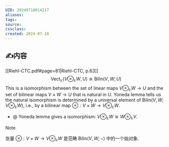```yaml
---
UID: 20240718014217 
aliases: 
tags: 
source: 
cssclass: 
created: 2024-07-18
---
```


## ✍内容
[[Riehl-CTC.pdf#page=81|Riehl-CTC, p.63]]
$$
\mathsf{ Vect }_{\mathbb{k}}\left( V\otimes _{\mathbb{k}}W,U \right)\cong\text{Bilin}(V,W;U)
$$
This is a isomorphism between the set of linear maps $\displaystyle V\otimes_{\mathbb{k}}W\to U$ and the set of bilinear maps $\displaystyle V\times W\to U$ that is natural in $\displaystyle U$.
Yoneda lemma tells us the natural isomorphism is determined by a universal element of $\displaystyle\text{Bilin}(V,W;V\otimes_{\mathbb{k}}W)$, i.e., by a bilinear map $\displaystyle \otimes:V\times W\to V\otimes_{\mathbb{k}}W$.
- @ Yoneda lemma gives a isomorphism: $\displaystyle V\otimes_{\mathbb{k}}W\cong W\otimes_{\mathbb{k}}V$.

> [!NOTE]
> 张量 $\displaystyle \otimes:V\times W\to V\otimes_{\mathbb{k}}W$ 是范畴 $\displaystyle\text{Bilin}(V,W;-)$ 中的一个始对象.


